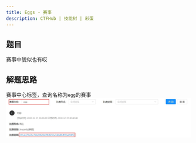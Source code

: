 ```yaml
---
title: Eggs - 赛事
description: CTFHub | 技能树 | 彩蛋
---
```


## 题目

赛事中貌似也有哎

## 解题思路

赛事中心标签，查询名称为`egg`的赛事<br>
![取得 flag](img/ctfhub_match01.jpg)